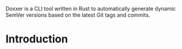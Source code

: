 Doxxer is a CLI tool written in Rust to automatically generate dynamic SemVer
versions based on the latest Git tags and commits.

# Introduction
